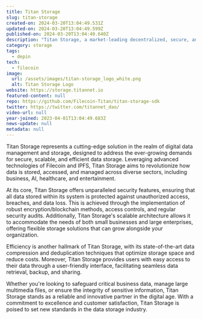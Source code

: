 ```yaml
---
title: Titan Storage
slug: titan-storage
created-on: 2024-03-20T13:04:49.531Z
updated-on: 2024-03-20T13:04:49.599Z
published-on: 2024-03-20T13:04:49.640Z
description: "Titan Storage, a market-leading decentralized, secure, and efficient storage solution."
category: storage
tags:
  - depin
tech:
  - filecoin
image:
  url: /assets/images/titan-storage_logo_white.png
  alt: Titan Storage Logo
website: https://storage.titannet.io
featured-content: null
repo: https://github.com/Filecoin-Titan/titan-storage-sdk
twitter: https://twitter.com/titannet_dao/
video-url: null
year-joined: 2023-04-01T13:04:49.683Z
news-update: null
metadata: null
---
```


Titan Storage represents a cutting-edge solution in the realm of digital data management and storage, designed to address the ever-growing demands for secure, scalable, and efficient data storage. Leveraging advanced technologies of Filecoin and IPFS, Titan Storage aims to revolutionize how data is stored, accessed, and managed across diverse sectors, including business, AI, healthcare, and entertainment.

At its core, Titan Storage offers unparalleled security features, ensuring that all data stored within its system is protected against unauthorized access, breaches, and data loss. This is achieved through the implementation of robust encryption/blockchain methods, access controls, and regular security audits. Additionally, Titan Storage's scalable architecture allows it to accommodate the needs of both small businesses and large enterprises, offering flexible storage solutions that can grow alongside your organization.

Efficiency is another hallmark of Titan Storage, with its state-of-the-art data compression and deduplication techniques that optimize storage space and reduce costs. Moreover, Titan Storage provides users with easy access to their data through a user-friendly interface, facilitating seamless data retrieval, backup, and sharing.

Whether you're looking to safeguard critical business data, manage large multimedia files, or ensure the integrity of sensitive information, Titan Storage stands as a reliable and innovative partner in the digital age. With a commitment to excellence and customer satisfaction, Titan Storage is poised to set new standards in the data storage industry.
